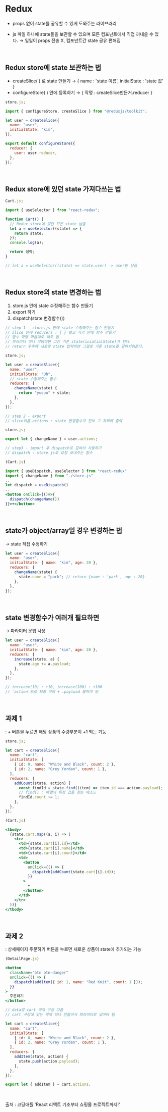 # Redux

- props 없이 state를 공유할 수 있게 도와주는 라이브러리
- js 파일 하나에 state들을 보관할 수 있으며 모든 컴포넌트에서 직접 꺼내쓸 수 있다.
  → 일일이 props 전송 X, 컴포넌트간 state 공유 편해짐

  <br>

## Redux store에 state 보관하는 법

- createSlice( ) 로 state 만들기 → { name : 'state 이름', initialState : 'state 값' }
- configureStore( ) 안에 등록하기 → { 작명 : createSlice만든거.reducer }

```jsx
store.js;

import { configureStore, createSlice } from "@reduxjs/toolkit";

let user = createSlice({
  name: "user",
  initialState: "kim",
});

export default configureStore({
  reducer: {
    user: user.reducer,
  },
});
```

<br>

## Redux store에 있던 state 가져다쓰는 법

```jsx
Cart.js;

import { useSelector } from "react-redux";

function Cart() {
  // Redux store에 있던 모든 state 남음
  let a = useSelector((state) => {
    return state;
  });
  console.log(a);

  return 생략;
}

// let a = useSelector((state) => state.user) -> user만 남음
```

<br>

## Redux store의 state 변경하는 법

1. store.js 안에 state 수정해주는 함수 만들기
2. export 하기
3. dispatch(state 변경함수())

```jsx
// step 1 - store.js 안에 state 수정해주는 함수 만들기
// slice 안에 reducers : { } 열고 거기 안에 함수 만들기
// 함수 작명 마음대로 해도 됨
// 파라미터 하나 작명하면 그건 기존 state(iniatialState)가 된다.
// return 우측에 새로운 state 입력하면 그걸로 기존 state를 갈아치워준다.

store.js;

let user = createSlice({
  name: "user",
  initialState: "Oh",
  // state 수정해주는 함수
  reducers: {
    changeName(state) {
      return "yueun" + state;
    },
  },
});
```

```jsx
// step 2 - export
// slice이름.actions : state 변경함수가 전부 그 자리에 출력

store.js;

export let { changeName } = user.actions;
```

```jsx
// step3 - import 후 dispatch로 감싸서 사용하기
// dispatch : store.js로 요청 보내주는 함수

(Cart.js)

import { useDispatch, useSelector } from "react-redux"
import { changeName } from "./store.js"
..
let dispatch = useDispatch()
..
<button onClick={()=>{
  dispatch(changeName())
}}>+</button>
```

<br>

## state가 object/array일 경우 변경하는 법

→ state 직접 수정하기

```jsx
let user = createSlice({
  name: "user",
  initialState: { name: "kim", age: 20 },
  reducers: {
    changeName(state) {
      state.name = "park"; // return {name : 'park', age : 20}
    },
  },
});
```

<br>

## state 변경함수가 여러개 필요하면

→ 파라미터 문법 사용

```jsx
let user = createSlice({
  name: "user",
  initialState: { name: "kim", age: 20 },
  reducers: {
    increase(state, a) {
      state.age += a.payload;
    },
  },
});

// increase(10) : +10, increase(100) : +100
// 'action'으로 보통 작명 + .payload 붙혀야 됨
```

<br>

## 과제 1

: + 버튼을 누르면 해당 상품의 수량부분이 +1 되는 기능

```jsx
store.js;

let cart = createSlice({
  name: "cart",
  initialState: [
    { id: 0, name: "White and Black", count: 2 },
    { id: 2, name: "Grey Yordan", count: 1 },
  ],
  reducers: {
    addCount(state, action) {
      const findId = state.find((item) => item.id === action.payload);
      // find() : 배열의 특정 값을 찾는 메소드
      findId.count += 1;
    },
  },
});
```

```jsx
(Cart.js)

<tbody>
  {state.cart.map((a, i) => (
    <tr>
      <td>{state.cart[i].id}</td>
      <td>{state.cart[i].name}</td>
      <td>{state.cart[i].count}</td>
      <td>
        <button
          onClick={() => {
            dispatch(addCount(state.cart[i].id));
          }}
        >
          +
        </button>
      </td>
    </tr>
  ))}
</tbody>
```

<br>

## 과제 2

: 상세페이지 주문하기 버튼을 누르면 새로운 상품이 state에 추가되는 기능

```jsx
(DetailPage.js)

<button
  className="btn btn-danger"
  onClick={() => {
    dispatch(addItem({ id: 1, name: "Red Knit", count: 1 }));
  }}
>
  주문하기
</button>

// data랑 cart 객체 구성 다름
// cart 구성에 맞는 객체 하나 만들어서 파라미터로 넣어야 됨
```

```jsx
let cart = createSlice({
  name: "cart",
  initialState: [
    { id: 0, name: "White and Black", count: 2 },
    { id: 2, name: "Grey Yordan", count: 1 },
  ],
  reducers: {
    addItem(state, action) {
      state.push(action.payload);
    },
  },
});

export let { addItem } = cart.actions;
```

<br>

출처 : 코딩애플 'React 리액트 기초부터 쇼핑몰 프로젝트까지!'
